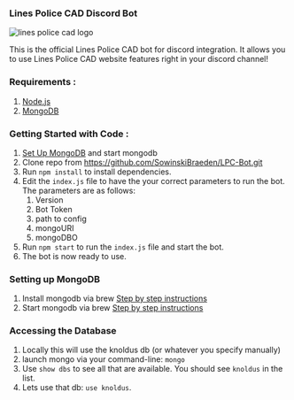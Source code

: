 ### Lines Police CAD Discord Bot
![lines police cad logo](https://github.com/Linesmerrill/police-cad/blob/master/lines-police-cad.png)

This is the official Lines Police CAD bot for discord integration. It allows you to use Lines Police CAD website features right in your discord channel!

### Requirements : 
1.  [Node.js](https://nodejs.org/en/)
1.  [MongoDB](https://docs.mongodb.com/manual/administration/install-community/)

### Getting Started with Code  : 
1. [Set Up MongoDB](#setting-up-mongodb) and start mongodb
2. Clone repo from https://github.com/SowinskiBraeden/LPC-Bot.git
3. Run `npm install` to install dependencies.
4. Edit the `index.js` file to have the your correct parameters to run the bot.
The parameters are as follows:
    1. Version
    2. Bot Token
    3. path to config
    4. mongoURI
    5. mongoDBO
1. Run `npm start` to run the `index.js` file and start the bot.
1. The bot is now ready to use.

### Setting up MongoDB
1. Install mongodb via brew [Step by step instructions](https://docs.mongodb.com/manual/tutorial/install-mongodb-on-os-x/)
1. Start mongodb via brew [Step by step instructions](https://docs.mongodb.com/manual/tutorial/install-mongodb-on-os-x/#run-mongodb-community-edition)

### Accessing the Database
1. Locally this will use the knoldus db (or whatever you specify manually)
1. launch mongo via your command-line: `mongo`
1. Use `show dbs` to see all that are available. You should see `knoldus` in the list.
1. Lets use that db: `use knoldus`.
